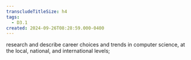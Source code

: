 ```yaml
---
transcludeTitleSize: h4
tags:
  - D3.1
created: 2024-09-26T08:28:59.000-0400
---
```

research and describe career choices and trends in computer science, at the local, national, and international levels;